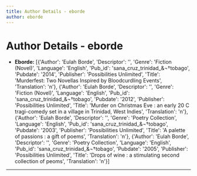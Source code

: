 ```yaml
---
title: Author Details - eborde
author: eborde
---
```


# Author Details - eborde

<ul>
    <li><strong>Eborde:</strong> [{'Author': 'Eulah Borde', 'Descriptor': '', 'Genre': 'Fiction (Novel)', 'Language': 'English', 'Pub_id': 'sana_cruz_trinidad_&¬†tobago', 'Pubdate': '2014', 'Publisher': 'Possibilities Unlimited', 'Title': 'Murderfest: Two Novellas Inspired by Bloodcurdling Events', 'Translation': 'n'}, {'Author': 'Eulah Borde', 'Descriptor': '', 'Genre': 'Fiction (Novel)', 'Language': 'English', 'Pub_id': 'sana_cruz_trinidad_&¬†tobago', 'Pubdate': '2012', 'Publisher': 'Possibilities Unlimited', 'Title': 'Murder on Christmas Eve : an early 20 C tragi-comedy set in a village in Trinidad, West Indies', 'Translation': 'n'}, {'Author': 'Eulah Borde', 'Descriptor': '', 'Genre': 'Poetry Collection', 'Language': 'English', 'Pub_id': 'sana_cruz_trinidad_&¬†tobago', 'Pubdate': '2003', 'Publisher': 'Possibilities Unlimited', 'Title': 'A palette of passions : a gift of poems', 'Translation': 'n'}, {'Author': 'Eulah Borde', 'Descriptor': '', 'Genre': 'Poetry Collection', 'Language': 'English', 'Pub_id': 'sana_cruz_trinidad_&¬†tobago', 'Pubdate': '2005', 'Publisher': 'Possibilities Unlimited', 'Title': 'Drops of wine : a stimulating second collection of peoms', 'Translation': 'n'}]</li>
</ul>
<hr>